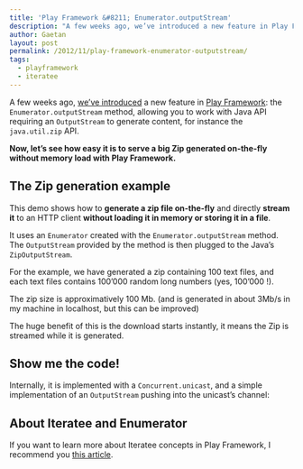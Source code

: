 ```yaml
---
title: 'Play Framework &#8211; Enumerator.outputStream'
description: "A few weeks ago, we’ve introduced a new feature in Play Framework: the Enumerator.outputStream method, allowing you to work with Java API requiring an OutputStream to generate content, for instance the java.util.zip API."
author: Gaetan
layout: post
permalink: /2012/11/play-framework-enumerator-outputstream/
tags:
  - playframework
  - iteratee
---
```


 [1]: https://github.com/playframework/Play20/commit/0f1ec1479e490f2c8af4cd79dd0b6a14b0ea9f75
 [2]: http://www.playframework.org/
 [3]: http://mandubian.com/2012/08/27/understanding-play2-iteratees-for-normal-humans/

A few weeks ago, [we’ve introduced][1] a new feature in [Play Framework][2]: the `Enumerator.outputStream` method, allowing you to work with Java API requiring an `OutputStream` to generate content, for instance the `java.util.zip` API.

**Now, let’s see how easy it is to serve a big Zip generated on-the-fly without memory load with Play Framework.**

<!-- more -->

## The Zip generation example

<script src="https://gist.github.com/4058734.js?file=Application.scala"></script>

This demo shows how to **generate a zip file on-the-fly** and directly **stream it** to an HTTP client **without loading it in memory or storing it in a file**.

It uses an `Enumerator` created with the `Enumerator.outputStream` method.  
The `OutputStream` provided by the method is then plugged to the Java’s `ZipOutputStream`.

For the example, we have generated a zip containing 100 text files, and each text files contains 100’000 random long numbers (yes, 100’000 !).

The zip size is approximatively 100 Mb. (and is generated in about 3Mb/s in my machine in localhost, but this can be improved)

The huge benefit of this is the download starts instantly, it means the Zip is streamed while it is generated.

## Show me the code!

Internally, it is implemented with a `Concurrent.unicast`, and a simple implementation of an `OutputStream` pushing into the unicast’s channel:

<script src="https://gist.github.com/4058734.js?file=Enumerator.scala"></script>

## About Iteratee and Enumerator

If you want to learn more about Iteratee concepts in Play Framework, I recommend you [this article][3].
